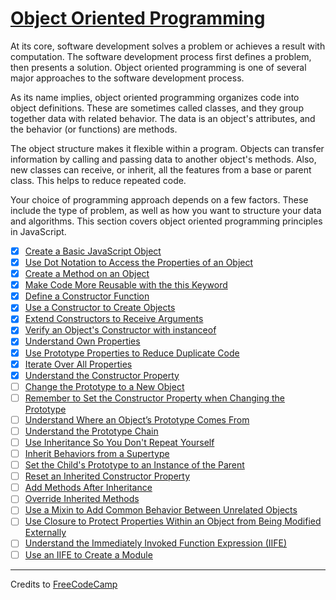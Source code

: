 # [Object Oriented Programming](https://learn.freecodecamp.org/javascript-algorithms-and-data-structures/object-oriented-programming)

At its core, software development solves a problem or achieves a result with computation. The software development process first defines a problem, then presents a solution. Object oriented programming is one of several major approaches to the software development process.

As its name implies, object oriented programming organizes code into object definitions. These are sometimes called classes, and they group together data with related behavior. The data is an object's attributes, and the behavior (or functions) are methods.

The object structure makes it flexible within a program. Objects can transfer information by calling and passing data to another object's methods. Also, new classes can receive, or inherit, all the features from a base or parent class. This helps to reduce repeated code.

Your choice of programming approach depends on a few factors. These include the type of problem, as well as how you want to structure your data and algorithms. This section covers object oriented programming principles in JavaScript.

- [x] [Create a Basic JavaScript Object](01-create-a-basic-javascript-object.js)
- [x] [Use Dot Notation to Access the Properties of an Object](02-use-dot-notation-to-access-the-properties-of-an-object.js)
- [x] [Create a Method on an Object](03-create-a-method-on-an-object.js)
- [x] [Make Code More Reusable with the this Keyword](04-make-code-more-reusable-with-the-this-keyword.js)
- [x] [Define a Constructor Function](05-define-a-constructor-function.js)
- [x] [Use a Constructor to Create Objects](06-use-a-constructor-to-create-objects.js)
- [x] [Extend Constructors to Receive Arguments](07-extend-constructors-to-receive-arguments.js)
- [x] [Verify an Object's Constructor with instanceof](08-verify-an-objects-constructor-with-instanceof.js)
- [x] [Understand Own Properties](09-understand-own-properties.js)
- [x] [Use Prototype Properties to Reduce Duplicate Code](10-use-prototype-properties-to-reduce-duplicate-code.js)
- [x] [Iterate Over All Properties](11-iterate-over-all-properties.js)
- [x] [Understand the Constructor Property](12-understand-the-constructor-property.js)
- [ ] [Change the Prototype to a New Object](13-change-the-prototype-to-a-new-object.js)
- [ ] [Remember to Set the Constructor Property when Changing the Prototype](14-remember-to-set-the-constructor-property-when-changing-the-prototype.js)
- [ ] [Understand Where an Object’s Prototype Comes From](15-understand-where-an-objects-prototype-comes-from.js)
- [ ] [Understand the Prototype Chain](16-understand-the-prototype-chain.js)
- [ ] [Use Inheritance So You Don't Repeat Yourself](17-use-inheritance-so-you-dont-repeat-yourself.js)
- [ ] [Inherit Behaviors from a Supertype](18-inherit-behaviors-from-a-supertype.js)
- [ ] [Set the Child's Prototype to an Instance of the Parent](19-set-the-childs-prototype-to-an-instance-of-the-parent.js)
- [ ] [Reset an Inherited Constructor Property](20-reset-an-inherited-constructor-property.js)
- [ ] [Add Methods After Inheritance](21-add-methods-after-inheritance.js)
- [ ] [Override Inherited Methods](22-override-inherited-methods.js)
- [ ] [Use a Mixin to Add Common Behavior Between Unrelated Objects](23-use-a-mixin-to-add-common-behavior-between-unrelated-objects.js)
- [ ] [Use Closure to Protect Properties Within an Object from Being Modified Externally](24-use-closure-to-protect-properties-within-an-object-from-being-modified-externally.js)
- [ ] [Understand the Immediately Invoked Function Expression (IIFE)](25-understand-the-immediately-invoked-function-expression-iife.js)
- [ ] [Use an IIFE to Create a Module](26-use-an-iife-to-create-a-module.js)

---

Credits to [FreeCodeCamp](https://www.freecodecamp.org/)